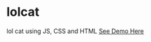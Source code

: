 # lolcat
 lol cat using JS, CSS and HTML 
[See Demo Here](https://mrzahidali.github.io/lolcat-clock-in-js/)
